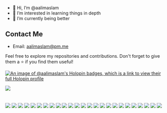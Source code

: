 - 👋 Hi, I’m @aalimaslam
- 👀 I’m interested in learning things in depth
- 🌱 I’m currently being better

## Contact Me

- Email: aalimaslam@pm.me

Feel free to explore my repositories and contributions. Don't forget to give them a ⭐️ if you find them useful!

[![An image of @aalimaslam's Holopin badges, which is a link to view their full Holopin profile](https://holopin.me/aalimaslam)](https://holopin.io/@aalimaslam)

[![](https://visitcount.itsvg.in/api?id=aalimaslam&label=Profile%20Views&icon=6&pretty=false)](https://visitcount.itsvg.in)

#

[![](https://img.shields.io/badge/HTML-239120?style=for-the-badge&logo=html5&logoColor=white)]()
[![](https://img.shields.io/badge/CSS-239120?&style=for-the-badge&logo=css3&logoColor=white)]()
[![](https://img.shields.io/badge/JavaScript-F7DF1E?style=for-the-badge&logo=JavaScript&logoColor=white)]()
[![](https://img.shields.io/badge/Node.js-43853D?style=for-the-badge&logo=node.js&logoColor=white)]()
[![](https://img.shields.io/badge/TypeScript-007ACC?style=for-the-badge&logo=typescript&logoColor=white)]()
[![](https://img.shields.io/badge/Python-14354C?style=for-the-badge&logo=python&logoColor=white)]()
[![](https://img.shields.io/badge/C-00599C?style=for-the-badge&logo=c&logoColor=white)]()
[![](https://img.shields.io/badge/Dart-0175C2?style=for-the-badge&logo=dart&logoColor=white)]()
[![](https://img.shields.io/badge/Express.js-404D59?style=for-the-badge)]()
[![](https://img.shields.io/badge/React-20232A?style=for-the-badge&logo=react&logoColor=61DAFB)]()
[![](https://img.shields.io/badge/React_Native-20232A?style=for-the-badge&logo=react&logoColor=61DAFB)]()
[![](https://img.shields.io/badge/Tailwind_CSS-38B2AC?style=for-the-badge&logo=tailwind-css&logoColor=white)]()
[![](https://img.shields.io/badge/Bootstrap-563D7C?style=for-the-badge&logo=bootstrap&logoColor=white)]()
[![](https://img.shields.io/badge/styled--components-DB7093?style=for-the-badge&logo=styled-components&logoColor=white)]()
[![](https://img.shields.io/badge/Material--UI-0081CB?style=for-the-badge&logo=material-ui&logoColor=white)]()
[![](https://img.shields.io/badge/React_Router-CA4245?style=for-the-badge&logo=react-router&logoColor=white)]()
[![](https://img.shields.io/badge/MySQL-00000F?style=for-the-badge&logo=mysql&logoColor=white)]()
[![](https://img.shields.io/badge/PostgreSQL-316192?style=for-the-badge&logo=postgresql&logoColor=white)]()
[![](https://img.shields.io/badge/MongoDB-4EA94B?style=for-the-badge&logo=mongodb&logoColor=white)]()
[![](https://img.shields.io/badge/SQLite-07405E?style=for-the-badge&logo=sqlite&logoColor=white)]()
[![](https://img.shields.io/badge/Amazon_AWS-232F3E?style=for-the-badge&logo=amazon-aws&logoColor=white)]()
[![](https://img.shields.io/badge/json%20web%20tokens-323330?style=for-the-badge&logo=json-web-tokens&logoColor=pink)]()
[![](https://img.shields.io/badge/npm-CB3837?style=for-the-badge&logo=npm&logoColor=white)]()
[![](https://img.shields.io/badge/Next.js-000?logo=nextdotjs&logoColor=fff&style=for-the-badge)]()
[![](https://img.shields.io/badge/sequelize-323330?style=for-the-badge&logo=sequelize&logoColor=blue)]()




<!---
aalimaslam/aalimaslam is a ✨ special ✨ repository because its `README.md` (this file) appears on your GitHub profile.
You can click the Preview link to take a look at your changes.
--->
